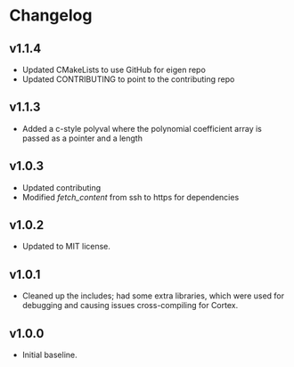 # Changelog

## v1.1.4
- Updated CMakeLists to use GitHub for eigen repo
- Updated CONTRIBUTING to point to the contributing repo

## v1.1.3
- Added a c-style polyval where the polynomial coefficient array is passed as a pointer and a length

## v1.0.3
- Updated contributing
- Modified *fetch_content* from ssh to https for dependencies

## v1.0.2
- Updated to MIT license.

## v1.0.1
- Cleaned up the includes; had some extra libraries, which were used for debugging and causing issues cross-compiling for Cortex.

## v1.0.0
- Initial baseline.

